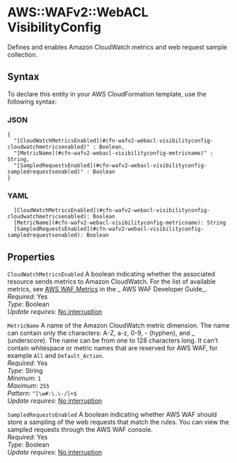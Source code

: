 # AWS::WAFv2::WebACL VisibilityConfig<a name="aws-properties-wafv2-webacl-visibilityconfig"></a>

Defines and enables Amazon CloudWatch metrics and web request sample collection\.

## Syntax<a name="aws-properties-wafv2-webacl-visibilityconfig-syntax"></a>

To declare this entity in your AWS CloudFormation template, use the following syntax:

### JSON<a name="aws-properties-wafv2-webacl-visibilityconfig-syntax.json"></a>

```
{
  "[CloudWatchMetricsEnabled](#cfn-wafv2-webacl-visibilityconfig-cloudwatchmetricsenabled)" : Boolean,
  "[MetricName](#cfn-wafv2-webacl-visibilityconfig-metricname)" : String,
  "[SampledRequestsEnabled](#cfn-wafv2-webacl-visibilityconfig-sampledrequestsenabled)" : Boolean
}
```

### YAML<a name="aws-properties-wafv2-webacl-visibilityconfig-syntax.yaml"></a>

```
  [CloudWatchMetricsEnabled](#cfn-wafv2-webacl-visibilityconfig-cloudwatchmetricsenabled): Boolean
  [MetricName](#cfn-wafv2-webacl-visibilityconfig-metricname): String
  [SampledRequestsEnabled](#cfn-wafv2-webacl-visibilityconfig-sampledrequestsenabled): Boolean
```

## Properties<a name="aws-properties-wafv2-webacl-visibilityconfig-properties"></a>

`CloudWatchMetricsEnabled` <a name="cfn-wafv2-webacl-visibilityconfig-cloudwatchmetricsenabled"></a>
A boolean indicating whether the associated resource sends metrics to Amazon CloudWatch\. For the list of available metrics, see [AWS WAF Metrics](https://docs.aws.amazon.com/waf/latest/developerguide/monitoring-cloudwatch.html#waf-metrics) in the _ AWS WAF Developer Guide_\.  
_Required_: Yes  
_Type_: Boolean  
_Update requires_: [No interruption](https://docs.aws.amazon.com/AWSCloudFormation/latest/UserGuide/using-cfn-updating-stacks-update-behaviors.html#update-no-interrupt)

`MetricName` <a name="cfn-wafv2-webacl-visibilityconfig-metricname"></a>
A name of the Amazon CloudWatch metric dimension\. The name can contain only the characters: A\-Z, a\-z, 0\-9, \- \(hyphen\), and \_ \(underscore\)\. The name can be from one to 128 characters long\. It can't contain whitespace or metric names that are reserved for AWS WAF, for example `All` and `Default_Action`\.  
_Required_: Yes  
_Type_: String  
_Minimum_: `1`  
_Maximum_: `255`  
_Pattern_: `^[\w#:\.\-/]+$`  
_Update requires_: [No interruption](https://docs.aws.amazon.com/AWSCloudFormation/latest/UserGuide/using-cfn-updating-stacks-update-behaviors.html#update-no-interrupt)

`SampledRequestsEnabled` <a name="cfn-wafv2-webacl-visibilityconfig-sampledrequestsenabled"></a>
A boolean indicating whether AWS WAF should store a sampling of the web requests that match the rules\. You can view the sampled requests through the AWS WAF console\.  
_Required_: Yes  
_Type_: Boolean  
_Update requires_: [No interruption](https://docs.aws.amazon.com/AWSCloudFormation/latest/UserGuide/using-cfn-updating-stacks-update-behaviors.html#update-no-interrupt)
